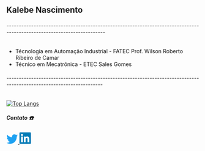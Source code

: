 
## **Kalebe Nascimento**

###### ----------------------------------------------------------------------------------------------------------------------

 * Técnologia em Automação Industrial - FATEC Prof. Wilson Roberto Ribeiro de Camar
 * Técnico em Mecatrônica - ETEC Sales Gomes
 
 ###### ---------------------------------------------------------------------------------------------------------------------
 
[![Top Langs](https://github-readme-stats.vercel.app/api/top-langs/?username=kalNascimento&hide=css,html&theme=dark)](https://github.com/anuraghazra/github-readme-stats)







<div align='left'>
    <h5> <b> Contato ☎️ </b> </h3> <p>
    <a href='https://twitter.com/_DroidSkull'>
        <img src='imagens_Readme/twitter.png' width=30 title='Meu Twitter'>
    </a><a href='https://www.linkedin.com/in/kalebe-nascimento-7690311b7/' title='Meu linkedin'>
        <img src='imagens_Readme/lnd.png' width=30 title='Meu Linkedin'>
    </a>
</div>
